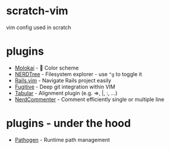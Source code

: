 scratch-vim
===========

vim config used in scratch

plugins
=======

* [Molokai](https://github.com/nviennot/molokai)      - :lipstick: Color scheme
* [NERDTree](https://github.com/scrooloose/nerdtree)  - Filesystem explorer - use `^g` to toggle it
* [Rails.vim](https://github.com/tpope/vim-rails)     - Navigate Rails project easily
* [Fugitive](https://github.com/tpope/vim-fugitive)   - Deep git integration within VIM
* [Tabular](https://github.com/godlygeek/tabular.git) - Alignment plugin (e.g. =>, |, :, ...)
* [NerdCommenter](https://github.com/scrooloose/nerdcommenter.git) - Comment efficiently single or multiple line

plugins - under the hood
========================

* [Pathogen](https://github.com/tpope/vim-pathogen) - Runtime path management
